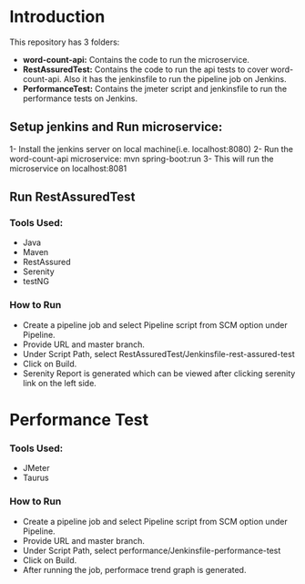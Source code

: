 # Introduction

This repository has 3 folders:

- **word-count-api:** Contains the code to run the microservice.
- **RestAssuredTest:** Contains the code to run the api tests to cover word-count-api. Also it has the jenkinsfile to run the pipeline job on Jenkins.
- **PerformanceTest:** Contains the jmeter script and jenkinsfile to run the performance tests on Jenkins.

## Setup jenkins and Run microservice:
1- Install the jenkins server on local machine(i.e. localhost:8080)
2- Run the word-count-api microservice: mvn spring-boot:run
3- This will run the microservice on  localhost:8081

## Run RestAssuredTest
### Tools Used: 
- Java
- Maven
- RestAssured
- Serenity
- testNG

### How to Run
- Create a pipeline job and select Pipeline script from SCM option under Pipeline.
- Provide URL and master branch.
- Under Script Path, select RestAssuredTest/Jenkinsfile-rest-assured-test
- Click on Build.
- Serenity Report is generated which can be viewed after clicking serenity link on the left side.

# Performance Test

### Tools Used: 
- JMeter
- Taurus

### How to Run
- Create a pipeline job and select Pipeline script from SCM option under Pipeline.
- Provide URL and master branch.
- Under Script Path, select performance/Jenkinsfile-performance-test
- Click on Build.
- After running the job, performace trend graph is generated.

